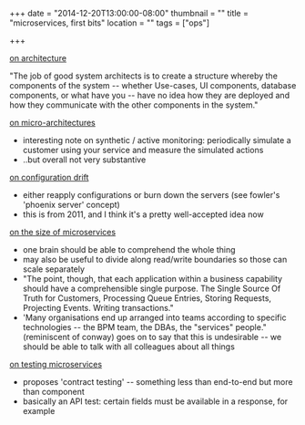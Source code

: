 +++
date = "2014-12-20T13:00:00-08:00"
thumbnail = ""
title = "microservices, first bits"
location = ""
tags = ["ops"]

+++


[on architecture](http://blog.cleancoder.com/uncle-bob/2014/10/01/CleanMicroserviceArchitecture.html)

"The job of good system architects is to create a structure whereby
the components of the system -- whether Use-cases, UI components, database components,
or what have you -- have no idea how they are deployed and how they communicate with the
other components in the system."


[on micro-architectures](http://eugenedvorkin.com/seven-micro-services-architecture-problems-and-solutions)

* interesting note on synthetic / active monitoring:
periodically simulate a customer using your service and measure the simulated actions
* ..but overall not very substantive


[on configuration drift](http://kief.com/configuration-drift.html)

* either reapply configurations
or burn down the servers (see fowler's 'phoenix server' concept)
* this is from 2011, and I think it's a pretty well-accepted idea now


[on the size of microservices](http://bovon.org/2013/07/09/how-big-should-a-micro-service-be/)

* one brain should be able to comprehend the whole thing
* may also be useful to divide along read/write boundaries so those can scale separately
* "The point, though, that each application within a business capability
should have a comprehensible single purpose. The Single Source Of Truth for Customers,
Processing Queue Entries, Storing Requests, Projecting Events. Writing transactions."
* 'Many organisations end up arranged into teams according to specific technologies --
the BPM team, the DBAs, the "services" people." (reminiscent of conway)
goes on to say that this is undesirable -- we should be able to
talk with all colleagues about all things


[on testing microservices](http://martinfowler.com/articles/microservice-testing)

* proposes 'contract testing' -- something less than end-to-end but more than component
* basically an API test: certain fields must be available in a response, for example
